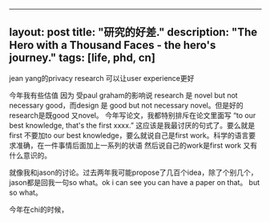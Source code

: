 
---
layout: post
title: "研究的好差."
description: "The Hero with a Thousand Faces - the hero's journey."
tags: [life, phd, cn]
---


jean yang的privacy research 可以让user experience更好


今年我有些估值 因为 受paul graham的影响说 research 是 novel but not necessary good，而design 是 good but not necessary novel。但是好的research是既good 又novel。
今年写论文，我都特别排斥在论文里面写 “to our best knowledge, that's the first xxxx.” 这应该是我最讨厌的句式了。要么就是first 不要加to our best knowledge，要么就说自己是first work。科学的语言要求准确，在一件事情后面加上一系列的状语  然后说自己的work是first work 又有什么意识的。

就像我和jason的讨论。过去两年我可能propose了几百个idea，除了个别几个，jason都是回我一句so what。ok i can see you can have a paper on that。 but so what。

今年在chi的时候，